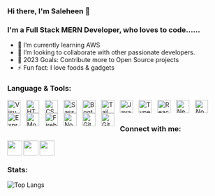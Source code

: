### Hi there, I'm Saleheen 👋

<!--
**STECHNO/stechno** is a ✨ _special_ ✨ repository because its `README.md` (this file) appears on your GitHub profile.
-->

### I'm a Full Stack MERN Developer, who loves to code......

- 🌱  I’m currently learning AWS
- 👯  I’m looking to collaborate with other passionate developers.
- 🥅  2023 Goals: Contribute more to Open Source projects
- ⚡  Fun fact: I love foods & gadgets


### Language & Tools:

<img align="left" alt="Visual Studio Code" width="30px" src="https://cdn.jsdelivr.net/gh/devicons/devicon/icons/vscode/vscode-original.svg" style="padding-right:10px;" />
<img align="left" alt="HTML5" width="30px" src="https://cdn.jsdelivr.net/gh/devicons/devicon/icons/html5/html5-original.svg" style="padding-right:10px;" />
<img align="left" alt="CSS3" width="30px" src="https://cdn.jsdelivr.net/gh/devicons/devicon/icons/css3/css3-original.svg" style="padding-right:10px;" />
<img align="left" alt="Sass" width="30px" src="https://cdn.jsdelivr.net/gh/devicons/devicon/icons/sass/sass-original.svg" style="padding-right:10px;" />
<img align="left" alt="Bootstrap" width="30px" src="https://cdn.jsdelivr.net/gh/devicons/devicon/icons/bootstrap/bootstrap-original.svg" style="padding-right:10px;" />
<img align="left" alt="Tailwind CSS" width="30px" src="https://cdn.jsdelivr.net/gh/devicons/devicon/icons/tailwindcss/tailwindcss-plain.svg" style="padding-right:10px;" />
<img align="left" alt="JavaScript" width="30px" src="https://cdn.jsdelivr.net/gh/devicons/devicon/icons/javascript/javascript-original.svg" style="padding-right:10px;" />
<img align="left" alt="TypeScript" width="30px" src="https://cdn.jsdelivr.net/gh/devicons/devicon/icons/typescript/typescript-original.svg" style="padding-right:10px;" />
<img align="left" alt="React Js" width="30px" src="https://cdn.jsdelivr.net/gh/devicons/devicon/icons/react/react-original.svg" style="padding-right:10px;" />
<img align="left" alt="Next Js" width="30px" src="https://cdn.jsdelivr.net/gh/devicons/devicon/icons/nextjs/nextjs-original.svg" style="padding-right:10px;" />
<img align="left" alt="Node Js" width="30px" src="https://cdn.jsdelivr.net/gh/devicons/devicon/icons/nodejs/nodejs-original.svg" style="padding-right:10px;" />
<img align="left" alt="Express Js" width="30px" src="https://cdn.jsdelivr.net/gh/devicons/devicon/icons/express/express-original.svg" style="padding-right:10px;" />
<img align="left" alt="MongoDB" width="30px" src="https://cdn.jsdelivr.net/gh/devicons/devicon/icons/mongodb/mongodb-original.svg" style="padding-right:10px;" />
<img align="left" alt="Firebase" width="30px" src="https://cdn.jsdelivr.net/gh/devicons/devicon/icons/firebase/firebase-plain.svg" style="padding-right:10px;" />
<img align="left" alt="Node Package Manager" width="30px" src="https://cdn.jsdelivr.net/gh/devicons/devicon/icons/npm/npm-original-wordmark.svg" style="padding-right:10px;" />
<img align="left" alt="Git" width="30px" src="https://cdn.jsdelivr.net/gh/devicons/devicon/icons/git/git-original.svg" style="padding-right:10px;" />
<img align="left" alt="GitHub" width="30px" src="https://user-images.githubusercontent.com/3369400/139447912-e0f43f33-6d9f-45f8-be46-2df5bbc91289.png" style="padding-right:10px;" />

<br />
<br />


### Connect with me:

[<img src='https://cdn.jsdelivr.net/gh/devicons/devicon/icons/linkedin/linkedin-plain.svg'  width='34px' height="34px"  align="left" />][linkedin]
[<img src="https://cdn.jsdelivr.net/gh/devicons/devicon/icons/twitter/twitter-original.svg"  width='34px' height="34px" align="left" />][twitter]
[<img src="https://cdn.jsdelivr.net/gh/devicons/devicon/icons/facebook/facebook-plain.svg"  width='34px' height="34px" align="left" />][facebook]

<br />
<br />

### Stats:

![Top Langs](https://github-readme-stats.vercel.app/api/top-langs/?username=STECHNO&layout=compact)


[linkedin]: https://www.linkedin.com/in/saleheen-noor/
[twitter]: https://twitter.com/isaleheen
[facebook]: https://www.facebook.com/saleheen.noor/
[portfolio]: https://saleheennoor.com
